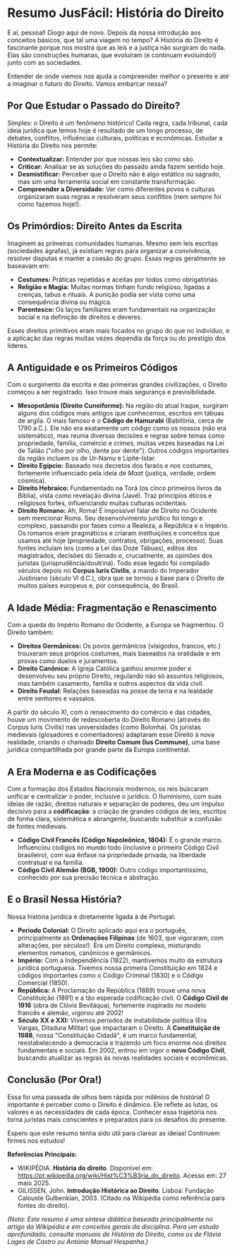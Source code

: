 # Resumo JusFácil: História do Direito

E aí, pessoal! Diogo aqui de novo. Depois da nossa introdução aos conceitos básicos, que tal uma viagem no tempo? A História do Direito é fascinante porque nos mostra que as leis e a justiça não surgiram do nada. Elas são construções humanas, que evoluíram (e continuam evoluindo!) junto com as sociedades.

Entender de onde viemos nos ajuda a compreender melhor o presente e até a imaginar o futuro do Direito. Vamos embarcar nessa?

## Por Que Estudar o Passado do Direito?

Simples: o Direito é um fenômeno histórico! Cada regra, cada tribunal, cada ideia jurídica que temos hoje é resultado de um longo processo, de debates, conflitos, influências culturais, políticas e econômicas. Estudar a História do Direito nos permite:

*   **Contextualizar:** Entender por que nossas leis são como são.
*   **Criticar:** Analisar se as soluções do passado ainda fazem sentido hoje.
*   **Desmistificar:** Perceber que o Direito não é algo estático ou sagrado, mas sim uma ferramenta social em constante transformação.
*   **Compreender a Diversidade:** Ver como diferentes povos e culturas organizaram suas regras e resolveram seus conflitos (nem sempre foi como fazemos hoje!).

## Os Primórdios: Direito Antes da Escrita

Imaginem as primeiras comunidades humanas. Mesmo sem leis escritas (sociedades ágrafas), já existiam regras para organizar a convivência, resolver disputas e manter a coesão do grupo. Essas regras geralmente se baseavam em:

*   **Costumes:** Práticas repetidas e aceitas por todos como obrigatórias.
*   **Religião e Magia:** Muitas normas tinham fundo religioso, ligadas a crenças, tabus e rituais. A punição podia ser vista como uma consequência divina ou mágica.
*   **Parentesco:** Os laços familiares eram fundamentais na organização social e na definição de direitos e deveres.

Esses direitos primitivos eram mais focados no grupo do que no indivíduo, e a aplicação das regras muitas vezes dependia da força ou do prestígio dos líderes.

## A Antiguidade e os Primeiros Códigos

Com o surgimento da escrita e das primeiras grandes civilizações, o Direito começou a ser registrado. Isso trouxe mais segurança e previsibilidade.

*   **Mesopotâmia (Direito Cuneiforme):** Na região do atual Iraque, surgiram alguns dos códigos mais antigos que conhecemos, escritos em tábuas de argila. O mais famoso é o **Código de Hamurabi** (Babilônia, cerca de 1790 a.C.). Ele não era exatamente um código como os nossos (não era sistemático), mas reunia diversas decisões e regras sobre temas como propriedade, família, comércio e crimes, muitas vezes baseadas na Lei de Talião ("olho por olho, dente por dente"). Outros códigos importantes da região incluem os de Ur-Namu e Lipite-Istar.
*   **Direito Egípcio:** Baseado nos decretos dos faraós e nos costumes, fortemente influenciado pela ideia de *Maat* (justiça, verdade, ordem cósmica).
*   **Direito Hebraico:** Fundamentado na Torá (os cinco primeiros livros da Bíblia), vista como revelação divina (Javé). Traz princípios éticos e religiosos fortes, influenciando muitas culturas ocidentais.
*   **Direito Romano:** Ah, Roma! É impossível falar de Direito no Ocidente sem mencionar Roma. Seu desenvolvimento jurídico foi longo e complexo, passando por fases como a Realeza, a República e o Império. Os romanos eram pragmáticos e criaram instituições e conceitos que usamos até hoje (propriedade, contratos, obrigações, processo). Suas fontes incluíam leis (como a Lei das Doze Tábuas), editos dos magistrados, decisões do Senado e, crucialmente, as opiniões dos juristas (jurisprudência/doutrina). Todo esse legado foi compilado séculos depois no **Corpus Iuris Civilis**, a mando do Imperador Justiniano (século VI d.C.), obra que se tornou a base para o Direito de muitos países europeus e, por consequência, do Brasil.

## A Idade Média: Fragmentação e Renascimento

Com a queda do Império Romano do Ocidente, a Europa se fragmentou. O Direito também:

*   **Direitos Germânicos:** Os povos germânicos (visigodos, francos, etc.) trouxeram seus próprios costumes, mais baseados na oralidade e em provas como duelos e juramentos.
*   **Direito Canônico:** A Igreja Católica ganhou enorme poder e desenvolveu seu próprio Direito, regulando não só assuntos religiosos, mas também casamento, família e outros aspectos da vida civil.
*   **Direito Feudal:** Relações baseadas na posse da terra e na lealdade entre senhores e vassalos.

A partir do século XI, com o renascimento do comércio e das cidades, houve um movimento de redescoberta do Direito Romano (através do Corpus Iuris Civilis) nas universidades (como Bolonha). Os juristas medievais (glosadores e comentadores) adaptaram esse Direito à nova realidade, criando o chamado **Direito Comum (Ius Commune)**, uma base jurídica compartilhada por grande parte da Europa continental.

## A Era Moderna e as Codificações

Com a formação dos Estados Nacionais modernos, os reis buscaram unificar e centralizar o poder, inclusive o jurídico. O Iluminismo, com suas ideias de razão, direitos naturais e separação de poderes, deu um impulso decisivo para a **codificação**: a criação de grandes códigos de leis, escritos de forma clara, sistemática e abrangente, buscando substituir a confusão de fontes medievais.

*   **Código Civil Francês (Código Napoleônico, 1804):** É o grande marco. Influenciou códigos no mundo todo (inclusive o primeiro Código Civil brasileiro), com sua ênfase na propriedade privada, na liberdade contratual e na família.
*   **Código Civil Alemão (BGB, 1900):** Outro código importantíssimo, conhecido por sua precisão técnica e abstração.

## E o Brasil Nessa História?

Nossa história jurídica é diretamente ligada à de Portugal:

*   **Período Colonial:** O Direito aplicado aqui era o português, principalmente as **Ordenações Filipinas** (de 1603, que vigoraram, com alterações, por séculos!). Era um Direito complexo, misturando elementos romanos, canônicos e germânicos.
*   **Império:** Com a Independência (1822), mantivemos muito da estrutura jurídica portuguesa. Tivemos nossa primeira Constituição em 1824 e códigos importantes como o Código Criminal (1830) e o Código Comercial (1850).
*   **República:** A Proclamação da República (1889) trouxe uma nova Constituição (1891) e a tão esperada codificação civil. O **Código Civil de 1916** (obra de Clóvis Beviláqua), fortemente inspirado no modelo francês e alemão, vigorou até 2002!
*   **Século XX e XXI:** Vivemos períodos de instabilidade política (Era Vargas, Ditadura Militar) que impactaram o Direito. A **Constituição de 1988**, nossa "Constituição Cidadã", é um marco fundamental, reestabelecendo a democracia e trazendo um foco enorme nos direitos fundamentais e sociais. Em 2002, entrou em vigor o **novo Código Civil**, buscando atualizar as regras às novas realidades sociais e econômicas.

## Conclusão (Por Ora!)

Essa foi uma passada de olhos bem rápida por milênios de história! O importante é perceber como o Direito é dinâmico. Ele reflete as lutas, os valores e as necessidades de cada época. Conhecer essa trajetória nos torna juristas mais conscientes e preparados para os desafios do presente.

Espero que este resumo tenha sido útil para clarear as ideias! Continuem firmes nos estudos!

**Referências Principais:**

*   WIKIPÉDIA. **História do direito**. Disponível em: https://pt.wikipedia.org/wiki/Hist%C3%B3ria_do_direito. Acesso em: 27 maio 2025.
*   GILISSEN, John. **Introdução Histórica ao Direito**. Lisboa: Fundação Calouste Gulbenkian, 2003. (Citado na Wikipédia como referência para fontes do direito).

*(Nota: Este resumo é uma síntese didática baseada principalmente no artigo da Wikipédia e em conceitos gerais da disciplina. Para um estudo aprofundado, consulte manuais de História do Direito, como os de Flávia Lages de Castro ou António Manuel Hespanha.)*
